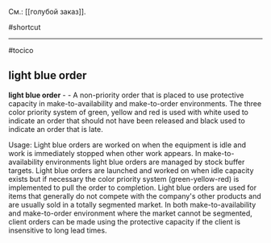 См.: [[голубой заказ]].

#shortcut




<hr/>

#tocico

## light blue order

<b>light blue order</b> -  - A non-priority order that is placed to use protective capacity in make-to-availability and make-to-order environments. The three color priority system of green, yellow and red is used with white used to indicate an order that should not have been released and black used to indicate an order that is late.
 


Usage:  Light blue orders are worked on when the equipment is idle and work is immediately stopped when other work appears.  In make-to-availability environments light blue orders are managed by stock buffer targets.  Light blue orders are launched and worked on when idle capacity exists but if necessary the color priority system (green-yellow-red) is implemented to pull the order to completion.  Light blue orders are used for items that generally do not compete with the company's other products and are usually sold in a totally segmented market.
In both make-to-availability and make-to-order environment where the market cannot be segmented, client orders can be made using the protective capacity if the client is insensitive to long lead times.




